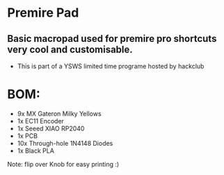 # Premire Pad
## Basic macropad used for premire pro shortcuts very cool and customisable.
- This is part of a YSWS limited time programe hosted by hackclub 

# BOM:
- 9x MX Gateron Milky Yellows
- 1x EC11 Encoder
- 1x Seeed XIAO RP2040
- 1x PCB
- 10x Through-hole 1N4148 Diodes
- 1x Black PLA

Note: flip over Knob for easy printing :)
